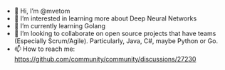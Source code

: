 - 👋 Hi, I’m @mvetom
- 👀 I’m interested in learning more about Deep Neural Networks
- 🌱 I’m currently learning Golang
- 💞️ I’m looking to collaborate on open source projects that have teams (Especially Scrum/Agile).  Particularly,  Java, C#, maybe Python or Go.
- 📫 How to reach me: https://github.com/community/community/discussions/27230

<!---
mvetom/mvetom is a ✨ special ✨ repository because its `README.md` (this file) appears on your GitHub profile.
You can click the Preview link to take a look at your changes.
--->
